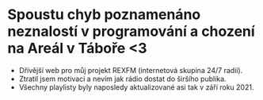 # Spoustu chyb poznamenáno neznalostí v programování a chození na Areál v Táboře <3

- Dřívější web pro můj projekt REXFM (internetová skupina 24/7 radií).
- Ztratil jsem motivaci a nevím jak rádio dostat do širšího publika.
- Všechny playlisty byly naposledy aktualizované asi tak v září roku 2021.
